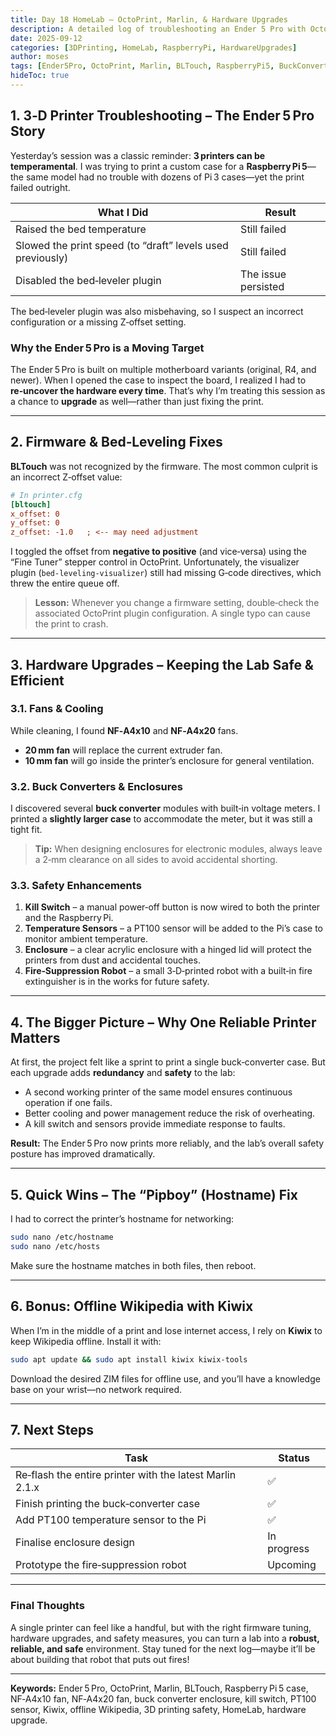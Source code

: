 ```yaml
---
title: Day 18 HomeLab – OctoPrint, Marlin, & Hardware Upgrades
description: A detailed log of troubleshooting an Ender 5 Pro with OctoPrint, Marlin firmware, and hardware upgrades, including a Raspberry Pi 5 case design and safety enhancements.
date: 2025-09-12
categories: [3DPrinting, HomeLab, RaspberryPi, HardwareUpgrades]
author: moses
tags: [Ender5Pro, OctoPrint, Marlin, BLTouch, RaspberryPi5, BuckConverter, NF-A4x10, KillSwitch]
hideToc: true
---
```


## 1. 3‑D Printer Troubleshooting – The Ender 5 Pro Story

Yesterday’s session was a classic reminder: **3 printers can be temperamental**. I was trying to print a custom case for a **Raspberry Pi 5**—the same model had no trouble with dozens of Pi 3 cases—yet the print failed outright.

| What I Did | Result |
|-----------|--------|
| Raised the bed temperature | Still failed |
| Slowed the print speed (to “draft” levels used previously) | Still failed |
| Disabled the bed‑leveler plugin | The issue persisted |

The bed‑leveler plugin was also misbehaving, so I suspect an incorrect configuration or a missing Z‑offset setting.  

### Why the Ender 5 Pro is a Moving Target

The Ender 5 Pro is built on multiple motherboard variants (original, R4, and newer). When I opened the case to inspect the board, I realized I had to **re‑uncover the hardware every time**. That’s why I’m treating this session as a chance to **upgrade** as well—rather than just fixing the print.

---

## 2.  Firmware & Bed‑Leveling Fixes

**BLTouch** was not recognized by the firmware. The most common culprit is an incorrect Z‑offset value:

```ini
# In printer.cfg
[bltouch]
x_offset: 0
y_offset: 0
z_offset: -1.0   ; <-- may need adjustment
```

I toggled the offset from **negative to positive** (and vice‑versa) using the “Fine Tuner” stepper control in OctoPrint. Unfortunately, the visualizer plugin (`bed‑leveling‑visualizer`) still had missing G‑code directives, which threw the entire queue off.

> **Lesson:** Whenever you change a firmware setting, double‑check the associated OctoPrint plugin configuration. A single typo can cause the print to crash.

---

## 3.  Hardware Upgrades – Keeping the Lab Safe & Efficient

### 3.1. Fans & Cooling

While cleaning, I found **NF‑A4x10** and **NF‑A4x20** fans.  
- **20 mm fan** will replace the current extruder fan.  
- **10 mm fan** will go inside the printer’s enclosure for general ventilation.

### 3.2. Buck Converters & Enclosures

I discovered several **buck converter** modules with built‑in voltage meters. I printed a **slightly larger case** to accommodate the meter, but it was still a tight fit.  

> **Tip:** When designing enclosures for electronic modules, always leave a 2‑mm clearance on all sides to avoid accidental shorting.

### 3.3. Safety Enhancements

1. **Kill Switch** – a manual power‑off button is now wired to both the printer and the Raspberry Pi.  
2. **Temperature Sensors** – a PT100 sensor will be added to the Pi’s case to monitor ambient temperature.  
3. **Enclosure** – a clear acrylic enclosure with a hinged lid will protect the printers from dust and accidental touches.  
4. **Fire‑Suppression Robot** – a small 3‑D‑printed robot with a built‑in fire extinguisher is in the works for future safety.

---

## 4.  The Bigger Picture – Why One Reliable Printer Matters

At first, the project felt like a sprint to print a single buck‑converter case. But each upgrade adds **redundancy** and **safety** to the lab:

- A second working printer of the same model ensures continuous operation if one fails.  
- Better cooling and power management reduce the risk of overheating.  
- A kill switch and sensors provide immediate response to faults.

**Result:** The Ender 5 Pro now prints more reliably, and the lab’s overall safety posture has improved dramatically.

---

## 5.  Quick Wins – The “Pipboy” (Hostname) Fix

I had to correct the printer’s hostname for networking:

```bash
sudo nano /etc/hostname
sudo nano /etc/hosts
```

Make sure the hostname matches in both files, then reboot.

---

## 6.  Bonus: Offline Wikipedia with Kiwix

When I’m in the middle of a print and lose internet access, I rely on **Kiwix** to keep Wikipedia offline. Install it with:

```bash
sudo apt update && sudo apt install kiwix kiwix-tools
```

Download the desired ZIM files for offline use, and you’ll have a knowledge base on your wrist—no network required.

---

## 7.  Next Steps

| Task | Status |
|------|--------|
| Re‑flash the entire printer with the latest Marlin 2.1.x | ✅ |
| Finish printing the buck‑converter case | ✅ |
| Add PT100 temperature sensor to the Pi | ✅ |
| Finalise enclosure design | In progress |
| Prototype the fire‑suppression robot | Upcoming |

---

### Final Thoughts

A single printer can feel like a handful, but with the right firmware tuning, hardware upgrades, and safety measures, you can turn a lab into a **robust, reliable, and safe** environment. Stay tuned for the next log—maybe it’ll be about building that robot that puts out fires!

---

**Keywords:** Ender 5 Pro, OctoPrint, Marlin, BLTouch, Raspberry Pi 5 case, NF‑A4x10 fan, NF‑A4x20 fan, buck converter enclosure, kill switch, PT100 sensor, Kiwix, offline Wikipedia, 3D printing safety, HomeLab, hardware upgrade.
